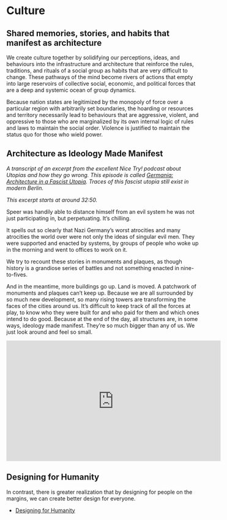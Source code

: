 # Culture

## Shared memories, stories, and habits that manifest as architecture

We create culture together by solidifying our perceptions, ideas, and behaviours into the infrastructure and architecture that reinforce the rules, traditions, and rituals of a social group as habits that are very difficult to change. These pathways of the mind become rivers of actions that empty into large reservoirs of collective social, economic, and political forces that are a deep and systemic ocean of group dynamics.

Because nation states are legitimized by the monopoly of force over a particular region with arbitrarily set boundaries, the hoarding or resources and territory necessarily lead to behaviours that are aggressive, violent, and oppressive to those who are marginalized by its own internal logic of rules and laws to maintain the social order. Violence is justified to maintain the status quo for those who wield power.

## Architecture as Ideology Made Manifest

*A transcript of an excerpt from the excellent Nice Try! podcast about Utopias and how they go wrong. This episode is called [Germania: Architecture in a Fascist Utopia](https://www.curbed.com/2019/5/7/18514684/nice-try-podcast-utopian-avery-trufelman). Traces of this fascist utopia still exist in modern Berlin.*

*This excerpt starts at around 32:50.*

Speer was handily able to distance himself from an evil system he was not just participating in, but perpetuating. It’s chilling.

It spells out so clearly that Nazi Germany’s worst atrocities and many atrocities the world over were not only the ideas of singular evil men. They were supported and enacted by systems, by groups of people who woke up in the morning and went to offices to work on it.

We try to recount these stories in monuments and plaques, as though history is a grandiose series of battles and not something enacted in nine-to-fives.

And in the meantime, more buildings go up. Land is moved. A patchwork of monuments and plaques can’t keep up. Because we are all surrounded by so much new development, so many rising towers are transforming the faces of the cities around us. It’s difficult to keep track of all the forces at play, to know who they were built for and who paid for them and which ones intend to do good. Because at the end of the day, all structures are, in some ways, ideology made manifest. They’re so much bigger than any of us. We just look around and feel so small.

<iframe width="560" height="315" src="https://www.youtube.com/embed/YwZNjbaTxx4" frameborder="0" allow="accelerometer; autoplay; encrypted-media; gyroscope; picture-in-picture" allowfullscreen></iframe>

## Designing for Humanity

In contrast, there is greater realization that by designing for people on the margins, we can create better design for everyone.

- [Designing for Humanity](https://www.sypartners.com/podcasts/designing-for-humanity/)
